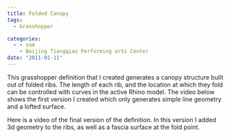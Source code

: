 ```yaml
---
title: Folded Canopy
tags:
  - Grasshopper

categories:
  - - som
    - Beijing Tiangqiao Performing arts Center
date: "2011-01-11"
---
```


This grasshopper definition that I created generates a canopy structure built out of folded ribs. The length of each rib, and the location at which they fold can be controlled with curves in the active Rhino model. The video below shows the first version I created which only generates simple line geometry and a lofted surface.

Here is a video of the final version of the definition. In this version I added 3d geometry to the ribs, as well as a fascia surface at the fold point.
